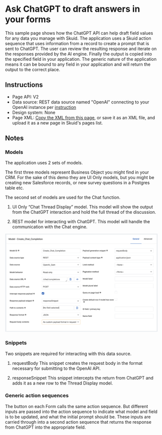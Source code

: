 # Ask ChatGPT to draft answers in your forms
 
This sample page shows how the ChatGPT API can help draft field values for any data you manage with Skuid. The application uses a Skuid action sequence that uses information from a record to create a prompt that is sent to ChatGPT.  The user can review the resulting response and iterate on the responses provided by the AI engine. Finally the output  is copied into the specified field in your application.  The generic nature of the application means it can be bound to any field in your application and will return the output to the correct place. 

## Instructions
- Page API:  V2
- Data source: REST data source named "OpenAI" connecting to your OpenAI instance per [instruction](openAI)
- Design system: None 
- Page XML:  [Copy the XML from this page](UpdateAnyField_w_ChatGPT.xml?raw=true), or save it as an XML file, and upload it as a new page in Skuid's pages list.

## Notes

### Models

The application uses 2 sets of models. 

The first three models represent Business Object you might find in your CRM.  For the sake of this demo they are UI Only models,  but you might be creating new Salesforce records, or new survey questions in a Postgres table etc.  

The second set of models are used for the Chat function. 

1.  UI Only “Chat Thread Display” model. 
This model will show the output from the ChatGPT interaction and hold the full thread of the discussion. 

2. REST model for interacting with ChatGPT. 
This model will handle the communication with the Chat engine. 

<img src="Chat_Completion_Model.png" width="500"></img>


### Snippets
Two snippets are required for interacting with this data source. 

1. requestBody
This snippet creates the request body in the format necessary for submitting to the OpenAI API. 

2.  responseSnippet
This snippet intercepts the return from ChatGPT and adds it as a new row to the Thread Display model. 


### Generic action sequences

The button on each Form calls the same action sequence.  But different inputs are passed into the action sequence to indicate what model and field is to be updated,  and what the initial prompt should be.   These inputs are carried through into a second action sequence that returns the response from ChatGPT into the appropriate field. 
